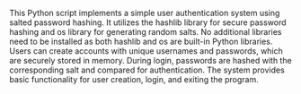 This Python script implements a simple user authentication system using salted password hashing. It utilizes the hashlib library for secure password hashing and os library for generating random salts. No additional libraries need to be installed as both hashlib and os are built-in Python libraries. Users can create accounts with unique usernames and passwords, which are securely stored in memory. During login, passwords are hashed with the corresponding salt and compared for authentication. The system provides basic functionality for user creation, login, and exiting the program.

          
